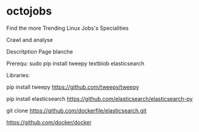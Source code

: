 octojobs
========

Find the more Trending Linux Jobs's Specialities

Crawl and analyse 

Descritption
Page blanche  


Prerequ:
sudo pip install tweepy textblob elasticsearch

Libraries:

pip install tweepy
https://github.com/tweepy/tweepy

pip install elasticsearch
https://github.com/elasticsearch/elasticsearch-py

git clone https://github.com/dockerfile/elasticsearch.git

https://github.com/docker/docker
